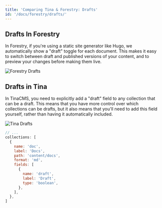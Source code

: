 ```yaml
---
title: 'Comparing Tina & Forestry: Drafts'
id: '/docs/forestry/drafts/'
---
```


## Drafts In Forestry

In Forestry, if you're using a static site generator like Hugo, we automatically show a "draft" toggle for each document. This makes it easy to switch between draft and published versions of your content, and to preview your changes before making them live.

![Forestry Drafts](https://res.cloudinary.com/forestry-demo/image/upload/v1670503904/tina-io/docs/forestry-migration/forestry-drafts.png)

## Drafts in Tina

In TinaCMS, you need to explicitly add a "draft" field to any collection that can be a draft. This means that you have more control over which collections can be drafts, but it also means that you'll need to add this field yourself, rather than having it automatically included.

![Tina Drafts](https://res.cloudinary.com/forestry-demo/image/upload/v1670504072/tina-io/docs/forestry-migration/tina-drafts.png)

```js
// ...
collections: [
  {
    name: 'doc',
    label: 'Docs',
    path: 'content/docs',
    format: 'md',
    fields: [
      {
        name: 'draft',
        label: 'Draft',
        type: 'boolean',
      },
    ],
  },
]
```
